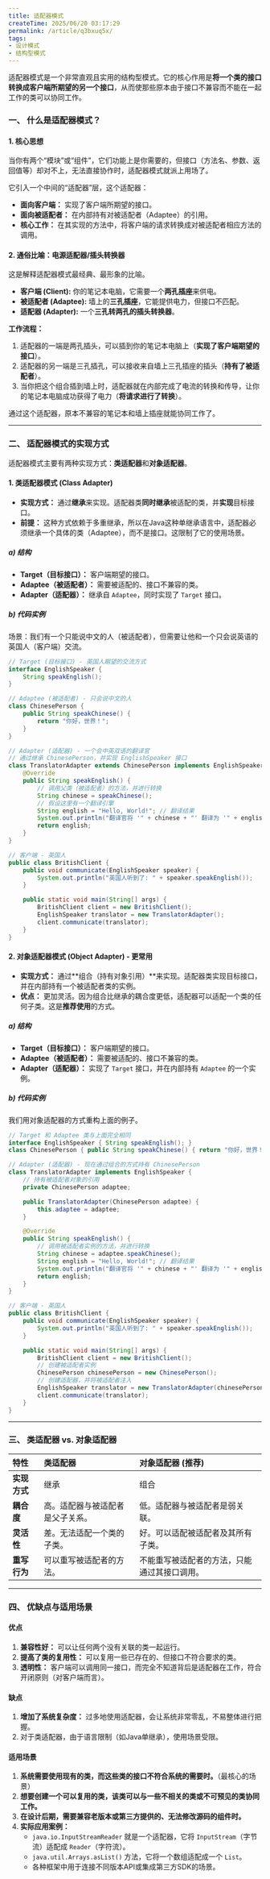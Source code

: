 ```yaml
---
title: 适配器模式
createTime: 2025/06/20 03:17:29
permalink: /article/q3bxuq5x/
tags:
- 设计模式
- 结构型模式
---
```


适配器模式是一个非常直观且实用的结构型模式。它的核心作用是**将一个类的接口转换成客户端所期望的另一个接口**，从而使那些原本由于接口不兼容而不能在一起工作的类可以协同工作。


### 一、 什么是适配器模式？

#### 1. 核心思想
当你有两个“模块”或“组件”，它们功能上是你需要的，但接口（方法名、参数、返回值等）却对不上，无法直接协作时，适配器模式就派上用场了。

它引入一个中间的“适配器”层，这个适配器：
*   **面向客户端：** 实现了客户端所期望的接口。
*   **面向被适配者：** 在内部持有对被适配者（Adaptee）的引用。
*   **核心工作：** 在其实现的方法中，将客户端的请求转换成对被适配者相应方法的调用。

#### 2. 通俗比喻：电源适配器/插头转换器
这是解释适配器模式最经典、最形象的比喻。
*   **客户端 (Client):** 你的笔记本电脑，它需要一个**两孔插座**来供电。
*   **被适配者 (Adaptee):** 墙上的**三孔插座**，它能提供电力，但接口不匹配。
*   **适配器 (Adapter):** 一个**三孔转两孔的插头转换器**。

**工作流程：**
1.  适配器的一端是两孔插头，可以插到你的笔记本电脑上（**实现了客户端期望的接口**）。
2.  适配器的另一端是三孔插孔，可以接收来自墙上三孔插座的插头（**持有了被适配者**）。
3.  当你把这个组合插到墙上时，适配器就在内部完成了电流的转换和传导，让你的笔记本电脑成功获得了电力（**将请求进行了转换**）。

通过这个适配器，原本不兼容的笔记本和墙上插座就能协同工作了。

---

### 二、 适配器模式的实现方式

适配器模式主要有两种实现方式：**类适配器**和**对象适配器**。

#### 1. 类适配器模式 (Class Adapter)

*   **实现方式：** 通过**继承**来实现。适配器类**同时继承**被适配的类，并**实现**目标接口。
*   **前提：** 这种方式依赖于多重继承，所以在Java这种单继承语言中，适配器必须继承一个具体的类（Adaptee），而不是接口。这限制了它的使用场景。

##### a) 结构
*   **Target（目标接口）：** 客户端期望的接口。
*   **Adaptee（被适配者）：** 需要被适配的、接口不兼容的类。
*   **Adapter（适配器）：** 继承自 `Adaptee`，同时实现了 `Target` 接口。

##### b) 代码实例
场景：我们有一个只能说中文的人（被适配者），但需要让他和一个只会说英语的英国人（客户端）交流。

```java
// Target (目标接口) - 英国人期望的交流方式
interface EnglishSpeaker {
    String speakEnglish();
}

// Adaptee (被适配者) - 只会说中文的人
class ChinesePerson {
    public String speakChinese() {
        return "你好，世界！";
    }
}

// Adapter (适配器) - 一个会中英双语的翻译官
// 通过继承 ChinesePerson，并实现 EnglishSpeaker 接口
class TranslatorAdapter extends ChinesePerson implements EnglishSpeaker {
    @Override
    public String speakEnglish() {
        // 调用父类（被适配者）的方法，并进行转换
        String chinese = speakChinese();
        // 假设这里有一个翻译引擎
        String english = "Hello, World!"; // 翻译结果
        System.out.println("翻译官将 '" + chinese + "' 翻译为 '" + english + "'");
        return english;
    }
}

// 客户端 - 英国人
public class BritishClient {
    public void communicate(EnglishSpeaker speaker) {
        System.out.println("英国人听到了: " + speaker.speakEnglish());
    }

    public static void main(String[] args) {
        BritishClient client = new BritishClient();
        EnglishSpeaker translator = new TranslatorAdapter();
        client.communicate(translator);
    }
}
```

#### 2. 对象适配器模式 (Object Adapter) - 更常用

*   **实现方式：** 通过**组合（持有对象引用）**来实现。适配器类实现目标接口，并在内部持有一个被适配者类的实例。
*   **优点：** 更加灵活。因为组合比继承的耦合度更低，适配器可以适配一个类的任何子类。这是**推荐使用**的方式。

##### a) 结构
*   **Target（目标接口）：** 客户端期望的接口。
*   **Adaptee（被适配者）：** 需要被适配的、接口不兼容的类。
*   **Adapter（适配器）：** 实现了 `Target` 接口，并在内部持有 `Adaptee` 的一个实例。

##### b) 代码实例
我们用对象适配器的方式重构上面的例子。

```java
// Target 和 Adaptee 类与上面完全相同
interface EnglishSpeaker { String speakEnglish(); }
class ChinesePerson { public String speakChinese() { return "你好，世界！"; } }

// Adapter (适配器) - 现在通过组合的方式持有 ChinesePerson
class TranslatorAdapter implements EnglishSpeaker {
    // 持有被适配者对象的引用
    private ChinesePerson adaptee;

    public TranslatorAdapter(ChinesePerson adaptee) {
        this.adaptee = adaptee;
    }

    @Override
    public String speakEnglish() {
        // 调用被适配者实例的方法，并进行转换
        String chinese = adaptee.speakChinese();
        String english = "Hello, World!"; // 翻译结果
        System.out.println("翻译官将 '" + chinese + "' 翻译为 '" + english + "'");
        return english;
    }
}

// 客户端 - 英国人
public class BritishClient {
    public void communicate(EnglishSpeaker speaker) {
        System.out.println("英国人听到了: " + speaker.speakEnglish());
    }

    public static void main(String[] args) {
        BritishClient client = new BritishClient();
        // 创建被适配者实例
        ChinesePerson chinesePerson = new ChinesePerson();
        // 创建适配器，并将被适配者注入
        EnglishSpeaker translator = new TranslatorAdapter(chinesePerson);
        client.communicate(translator);
    }
}
```

---

### 三、 类适配器 vs. 对象适配器

| 特性 | 类适配器 | 对象适配器 (推荐) |
| :--- | :--- | :--- |
| **实现方式** | 继承 | 组合 |
| **耦合度** | 高。适配器与被适配者是父子关系。 | 低。适配器与被适配者是弱关联。 |
| **灵活性** | 差。无法适配一个类的子类。 | 好。可以适配被适配者及其所有子类。 |
| **重写行为** | 可以重写被适配者的方法。 | 不能重写被适配者的方法，只能通过其接口调用。 |

---

### 四、 优缺点与适用场景

#### 优点
1.  **兼容性好：** 可以让任何两个没有关联的类一起运行。
2.  **提高了类的复用性：** 可以复用一些已存在的、但接口不符合要求的类。
3.  **透明性：** 客户端可以调用同一接口，而完全不知道背后是适配器在工作，符合开闭原则（对客户端而言）。

#### 缺点
1.  **增加了系统复杂度：** 过多地使用适配器，会让系统非常零乱，不易整体进行把握。
2.  对于类适配器，由于语言限制（如Java单继承），使用场景受限。

#### 适用场景
1.  **系统需要使用现有的类，而这些类的接口不符合系统的需要时。**（最核心的场景）
2.  **想要创建一个可以复用的类，该类可以与一些不相关的类或不可预见的类协同工作。**
3.  **在设计后期，需要兼容老版本或第三方提供的、无法修改源码的组件时。**
4.  **实际应用案例：**
    *   `java.io.InputStreamReader` 就是一个适配器，它将 `InputStream`（字节流）适配成 `Reader`（字符流）。
    *   `java.util.Arrays.asList()` 方法，它将一个数组适配成一个 `List`。
    *   各种框架中用于连接不同版本API或集成第三方SDK的场景。